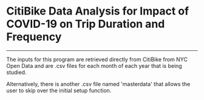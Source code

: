 # CitiBike Data Analysis for Impact of COVID-19 on Trip Duration and Frequency

---

The inputs for this program are retrieved directly from CitiBike from NYC Open Data and are .csv files for each month of each year that is being studied.

Alternatively, there is another .csv file named 'masterdata' that allows the user to skip over the initial setup function.
